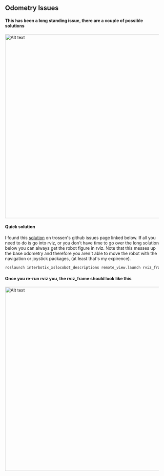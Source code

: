## Odometry Issues

#### This has been a long standing issue, there are a couple of possible solutions
<img src="/Users/adrian/Locobot_Docs/Locobot_Docs/images/Rviz_Odom_Issue.png" alt="Alt text" width="1200" height="600">



#### Quick solution
I found this [solution](https://github.com/Interbotix/interbotix_ros_rovers/issues/25) on trossen's github issues page linked below. If all you need to do is go into rviz, or you don't have time to go over the long solution below you can always get the robot figure in rviz. Note that this messes up the base odometry and therefore you aren't able to move the robot with the navigation or joystick packages, (at least that's my expirence).



```bash
roslaunch interbotix_xslocobot_descriptions remote_view.launch rviz_frame:=locobot/base_link
```

#### Once you re-run rviz you, the rviz_frame should look like this
<img src="/Users/adrian/Locobot_Docs/Locobot_Docs/images/Rviz_Issue_Semi_Solved.png" alt="Alt text" width="1200" height="600">